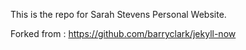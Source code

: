 
This is the repo for Sarah Stevens Personal Website.

Forked from :
https://github.com/barryclark/jekyll-now
